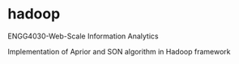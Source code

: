 # hadoop
ENGG4030-Web-Scale Information Analytics

Implementation of Aprior and SON algorithm in Hadoop framework
